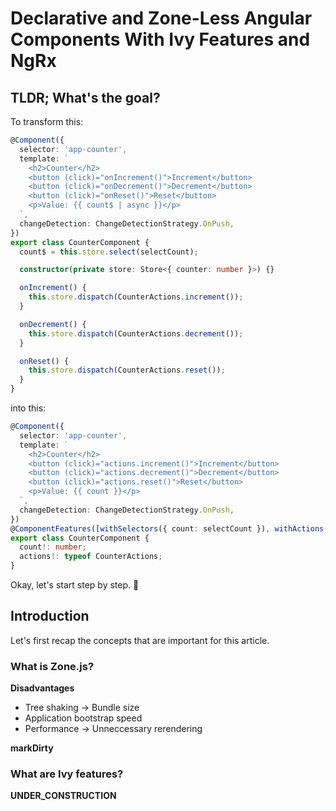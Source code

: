 # Declarative and Zone-Less Angular Components With Ivy Features and NgRx

## TLDR; What's the goal?

To transform this:

```typescript
@Component({
  selector: 'app-counter',
  template: `
    <h2>Counter</h2>
    <button (click)="onIncrement()">Increment</button>
    <button (click)="onDecrement()">Decrement</button>
    <button (click)="onReset()">Reset</button>
    <p>Value: {{ count$ | async }}</p>
  `,
  changeDetection: ChangeDetectionStrategy.OnPush,
})
export class CounterComponent {
  count$ = this.store.select(selectCount);

  constructor(private store: Store<{ counter: number }>) {}

  onIncrement() {
    this.store.dispatch(CounterActions.increment());
  }

  onDecrement() {
    this.store.dispatch(CounterActions.decrement());
  }

  onReset() {
    this.store.dispatch(CounterActions.reset());
  }
}
```

into this:

```typescript
@Component({
  selector: 'app-counter',
  template: `
    <h2>Counter</h2>
    <button (click)="actions.increment()">Increment</button>
    <button (click)="actions.decrement()">Decrement</button>
    <button (click)="actions.reset()">Reset</button>
    <p>Value: {{ count }}</p>
  `,
  changeDetection: ChangeDetectionStrategy.OnPush,
})
@ComponentFeatures([withSelectors({ count: selectCount }), withActions(CounterActions)])
export class CounterComponent {
  count!: number;
  actions!: typeof CounterActions;
}
```

Okay, let's start step by step. 🙂

## Introduction

Let's first recap the concepts that are important for this article.

### What is Zone.js?

**Disadvantages**
- Tree shaking -> Bundle size
- Application bootstrap speed
- Performance -> Unneccessary rerendering

**markDirty**

### What are Ivy features?

**UNDER_CONSTRUCTION**
